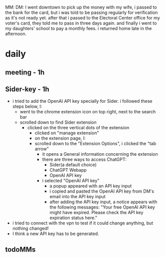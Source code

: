 MM: DM: I went downtown to pick up the money with my wife, i passed to the bank for the card, but i was told to be passing regularly for verification as it's not ready yet. after that i passed to the Electoral Center office for my voter's card, they told me to pass in three days again. and finally i went to my daughters' school to pay a monthly fees. i returned home late in the afternoon.

# daily

## meeting - 1h

## Sider-key - 1h
* i tried to add the OpenAI API key specially for Sider. i followed these steps below, I:
  * went to the chrome extension icon on top right, next to the search bar
  * scrolled down to find Sider extension
    * clicked on the three vertical dots of the extension
      * clicked on "manage extension"
      * on the extension page, I:
      * scrolled down to the "Extension Options", i clicked the "tab arrow"
        * it opens a General information concerning the extension
        * there are three ways to access ChatGPT:
          * Sider(a default choice)
          * ChatGPT Webapp
          * OpenAI API key
        * i selected "OpenAI API key"
          * a popup appeared with an API key input
          * i copied and pasted the OpenAI API key from DM's email into the API key input
          * after adding the API key input, a notice appears with the following messages: "Your free OpenAI API key might have expired. Please check the API key expiration status here."
* i tried to connect with the vpn to test if it could change anything, but nothing changed!
* I think a new API key has to be generated.

## todoMMs
